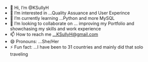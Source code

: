 - 👋 Hi, I’m @KSullyH
- 👀 I’m interested in ...Quality Assuance and User Experince 
- 🌱 I’m currently learning ...Python and more MySQL  
- 💞️ I’m looking to collaborate on ... improving my Portfolio and showchasing my skills and work experience 
- 📫 How to reach me ...KSullyH@gmail.com
- 😄 Pronouns: ...She/Her 
- ⚡ Fun fact: ...I have been to 31 countries and mainly did that solo traveling 

<!---
KSullyH/KSullyH is a ✨ special ✨ repository because its `README.md` (this file) appears on your GitHub profile.
You can click the Preview link to take a look at your changes.
--->
